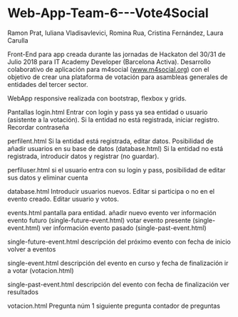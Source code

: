 # Web-App-Team-6---Vote4Social
Ramon Prat, Iuliana Vladisavlevici, Romina Rua, Cristina Fernández, Laura Carulla

Front-End para app creada durante las jornadas de Hackaton del 30/31 de Julio 2018 para IT Academy Developer (Barcelona Activa). Desarrollo colaborativo de aplicación para m4social (www.m4social.org) con el objetivo de crear una plataforma de votación para asambleas generales de entidades del tercer sector.

WebApp responsive realizada con bootstrap, flexbox y grids.

Pantallas
login.html
Entrar con login y pass ya sea entidad o usuario (asistente a la votación). 
Si la entidad no está registrada, iniciar registro.
Recordar contraseña

perfilent.html
Si la entidad está registrada, editar datos.
Posibilidad de añadir usuarios en su base de datos (database.html)
Si la entidad no está registrada, introducir datos y registrar (no guardar).

perfiluser.html
si el usuario entra con su login y pass, posibilidad de editar sus datos
y eliminar cuenta

database.html
Introducir usuarios nuevos.
Editar si participa o no en el evento creado.
Editar usuario y votos.

events.html
pantalla para entidad.
añadir nuevo evento
ver información evento futuro (single-future-event.html)
votar evento presente (single-event.html)
ver información evento pasado (single-past-event.html)


single-future-event.html
descripción del próximo evento con fecha de inicio
volver a eventos

single-event.html
descripción del evento en curso y fecha de finalización
ir a votar (votacion.html)

single-past-event.html
descripción del evento con fecha de finalización
ver resultados 

votacion.html
Pregunta núm 1 
siguiente pregunta
contador de preguntas
